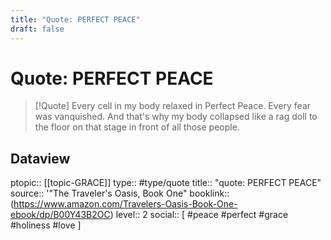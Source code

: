 ```yaml
---
title: "Quote: PERFECT PEACE"
draft: false
---
```


# Quote: PERFECT PEACE
> [!Quote]
> Every cell in my body relaxed in Perfect Peace.
> Every fear was vanquished.
> And that's why my body collapsed like a rag doll to the floor on that stage in front of all those people.

## Dataview
ptopic:: [[topic-GRACE]]
type:: #type/quote
title:: "quote: PERFECT PEACE"
source:: '"The Traveler's Oasis, Book One"
booklink:: (https://www.amazon.com/Travelers-Oasis-Book-One-ebook/dp/B00Y43B2OC)
level:: 2
social:: [ #peace #perfect #grace #holiness #love ]